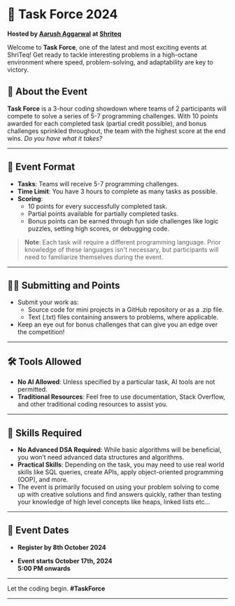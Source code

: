 # 🚀 Task Force 2024  
**Hosted by [Aarush Aggarwal](mailto:aarush@tsrs.tech) at [Shriteq](https://shriteq.org/)**

Welcome to **Task Force**, one of the latest and most exciting events at ShriTeq! Get ready to tackle interesting problems in a high-octane environment where speed, problem-solving, and adaptability are key to victory.

## 🌟 About the Event  
**Task Force** is a 3-hour coding showdown where teams of 2 participants will compete to solve a series of 5-7 programming challenges. With 10 points awarded for each completed task (partial credit possible), and bonus challenges sprinkled throughout, the team with the highest score at the end wins. *Do you have what it takes?*

---

## 💼 Event Format  
- **Tasks**: Teams will receive 5-7 programming challenges.
- **Time Limit**: You have 3 hours to complete as many tasks as possible.
- **Scoring**:  
  - 10 points for every successfully completed task.  
  - Partial points available for partially completed tasks.  
  - Bonus points can be earned through fun side challenges like logic puzzles, setting high scores, or debugging code.
  
> **Note**: Each task will require a different programming language. Prior knowledge of these languages isn't necessary, but participants will need to familiarize themselves during the event.

---

## 🧑‍💻 Submitting and Points
- Submit your work as:
  - Source code for mini projects in a GitHub repository or as a .zip file.
  - Text (.txt) files containing answers to problems, where applicable.
- Keep an eye out for bonus challenges that can give you an edge over the competition!

---

## 🛠️ Tools Allowed 
- **No AI Allowed**: Unless specified by a particular task, AI tools are not permitted.
- **Traditional Resources**: Feel free to use documentation, Stack Overflow, and other traditional coding resources to assist you.

---

## 🧠 Skills Required  
- **No Advanced DSA Required**: While basic algorithms will be beneficial, you won’t need advanced data structures and algorithms.
- **Practical Skills**: Depending on the task, you may need to use real world skills like SQL queries, create APIs, apply object-oriented programming (OOP), and more.
- The event is primarily focused on using your problem solving to come up with creative solutions and find answers quickly, rather than testing your knowledge of high level concepts like heaps, linked lists etc...

---

## 📅 Event Dates
- **Register by 8th October 2024**  

- **Event starts October 17th, 2024**  
  **5:00 PM onwards**

---

Let the coding begin. **#TaskForce**

---

